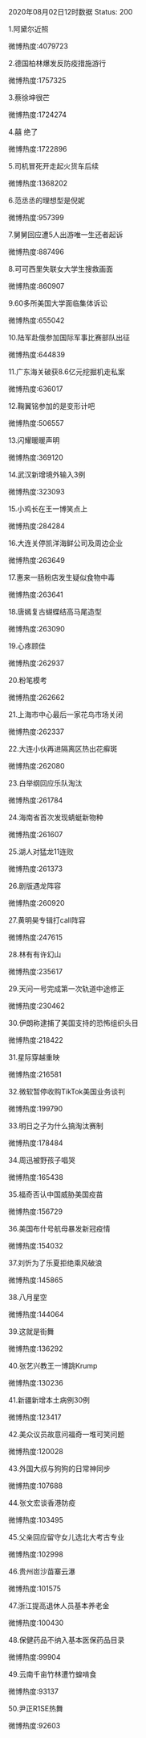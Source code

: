 2020年08月02日12时数据
Status: 200

1.阿黛尔近照

微博热度:4079723

2.德国柏林爆发反防疫措施游行

微博热度:1757325

3.蔡徐坤很芒

微博热度:1724274

4.囍 绝了

微博热度:1722896

5.司机冒死开走起火货车后续

微博热度:1368202

6.范丞丞的理想型是倪妮

微博热度:957399

7.舅舅回应遭5人出游唯一生还者起诉

微博热度:887496

8.可可西里失联女大学生搜救画面

微博热度:860907

9.60多所美国大学面临集体诉讼

微博热度:655042

10.陆军赴俄参加国际军事比赛部队出征

微博热度:644839

11.广东海关破获8.6亿元挖掘机走私案

微博热度:636017

12.鞠翼铭参加的是变形计吧

微博热度:506557

13.闪耀暖暖声明

微博热度:369120

14.武汉新增境外输入3例

微博热度:323093

15.小鸡长在王一博笑点上

微博热度:284284

16.大连关停凯洋海鲜公司及周边企业

微博热度:263649

17.惠来一肠粉店发生疑似食物中毒

微博热度:263641

18.唐嫣复古蝴蝶结高马尾造型

微博热度:263090

19.心疼顾佳

微博热度:262937

20.粉笔模考

微博热度:262662

21.上海市中心最后一家花鸟市场关闭

微博热度:262337

22.大连小伙再进隔离区热出花癣斑

微博热度:262080

23.白举纲回应乐队淘汰

微博热度:261784

24.海南省首次发现蜻蜓新物种

微博热度:261607

25.湖人对猛龙11连败

微博热度:261373

26.剧版遇龙阵容

微博热度:260920

27.黄明昊专辑打call阵容

微博热度:247615

28.林有有许幻山

微博热度:235617

29.天问一号完成第一次轨道中途修正

微博热度:230462

30.伊朗称逮捕了美国支持的恐怖组织头目

微博热度:218422

31.星际穿越重映

微博热度:216581

32.微软暂停收购TikTok美国业务谈判

微博热度:199790

33.明日之子为什么搞淘汰赛制

微博热度:178484

34.周迅被野孩子唱哭

微博热度:165438

35.福奇否认中国威胁美国疫苗

微博热度:156729

36.美国布什号航母暴发新冠疫情

微博热度:154032

37.刘忻为了乐夏拒绝乘风破浪

微博热度:145865

38.八月星空

微博热度:144064

39.这就是街舞

微博热度:136292

40.张艺兴教王一博跳Krump

微博热度:130236

41.新疆新增本土病例30例

微博热度:123417

42.美众议员故意问福奇一堆可笑问题

微博热度:120028

43.外国大叔与狗狗的日常神同步

微博热度:107688

44.张文宏谈香港防疫

微博热度:103495

45.父亲回应留守女儿选北大考古专业

微博热度:102998

46.贵州岜沙苗寨云瀑

微博热度:101575

47.浙江提高退休人员基本养老金

微博热度:100430

48.保健药品不纳入基本医保药品目录

微博热度:99904

49.云南千亩竹林遭竹蝗啃食

微博热度:93137

50.尹正R1SE热舞

微博热度:92603


